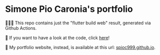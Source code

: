 # Simone Pio Caronia's portfolio

🧑🏽‍💻 This repo contains just the "flutter build web" result, generated via Github Actions.

🔎 If you want to have a look at the code, click [here](https://github.com/spioc999/portfolio)!

👋 My portfolio website, instead, is available at this url: [spioc999.github.io](https://spioc999.github.io/).
